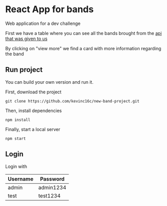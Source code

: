 # React App for bands

Web application for a dev challenge

First we have a table where you can see all the bands brought from the [api that was given to us](https://my-json-server.typicode.com/improvein/dev-challenge)

By clicking on "view more" we find a card with more information regarding the band


## Run project

You can build your own version and run it.

First, download the project
```
git clone https://github.com/kevinc16c/new-band-project.git
```
Then, install dependencies
```
npm install
```
Finally, start a local server
```
npm start
```


## Login

Login with

| Username | Password |
| ------------- | ------------- |
| admin  | admin1234  |
| test  | test1234  |

